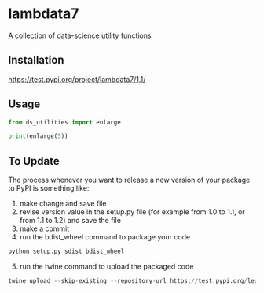 # lambdata7
A collection of data-science utility functions

## Installation

https://test.pypi.org/project/lambdata7/1.1/

## Usage

```py
from ds_utilities import enlarge

print(enlarge(5))
```

## To Update
The process whenever you want to release a new version of your package to PyPI is something like:

1. make change and save file
2. revise version value in the setup.py file (for example from 1.0 to 1.1, or from 1.1 to 1.2) and save the file
3. make a commit
4. run the bdist_wheel command to package your code

```py
python setup.py sdist bdist_wheel
```

5. run the twine command to upload the packaged code
```py
twine upload --skip-existing --repository-url https://test.pypi.org/legacy/ dist/*
```
